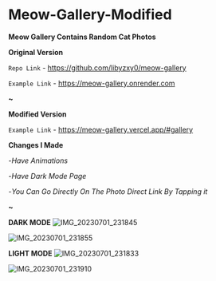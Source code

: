 # Meow-Gallery-Modified 

**Meow Gallery Contains Random Cat Photos** 

**Original Version** 

`Repo Link` - https://github.com/libyzxy0/meow-gallery

`Example Link` - https://meow-gallery.onrender.com

**~**

**Modified Version**

`Example Link` - https://meow-gallery.vercel.app/#gallery

**Changes I Made**

-_Have Animations_

-_Have Dark Mode Page_ 

-_You Can Go Directly On The Photo Direct Link By Tapping it_

**~**

**DARK MODE**
![IMG_20230701_231845](https://github.com/CoderSensui/Meow-Gallery/assets/137837037/45f9b5b8-a6b5-4be9-90fc-c8f3ccb22ef0)

![IMG_20230701_231855](https://github.com/CoderSensui/Meow-Gallery/assets/137837037/26220b42-5120-45fe-b5e0-d006809e4b26)

**LIGHT MODE**
![IMG_20230701_231833](https://github.com/CoderSensui/Meow-Gallery/assets/137837037/370564e8-093b-4c3d-a36d-4a1b4426b003)

![IMG_20230701_231910](https://github.com/CoderSensui/Meow-Gallery/assets/137837037/769a8bc2-5cde-4dcd-b586-6c28580c955a)


